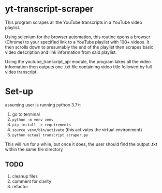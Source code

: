 # yt-transcript-scraper

This program scrapes all the YouTube transcripts in a YouTube video playlist.

Using selenium for the browser automation, this routine opens a browser (Chrome) to your specified link to a YouTube playlist with 100+ videos. It then scrolls down to presumably the end of the playlist then scrapes basic video description and link information from said playlist.

Using the youtube_transcript_api module, the program takes all the video information then outputs one .txt file containing video title followed by full video transcript.

# Set-up

assuming user is running python 3.7+:

1. go to terminal
2. `python -m venv venv`
3. `pip install -r requirements`
4. `source venv/bin/activate` (this activates the virtual environment)
5. `python actual_transcript_scraper.py`

This will run for a while, but once it does, the user should find the output .txt within the same file directory

## TODO
1. cleanup files
2. comment for clarity
3. refactor
